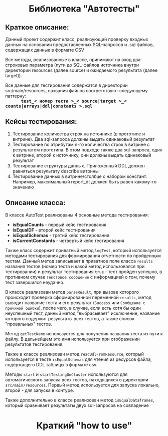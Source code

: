 <h1 style="text-align: center">Библиотека "Автотесты"</h1>
<h2>Краткое описание:</h2>
<p>Данный проект содержит класс, реализующий проверку входных данных на основании предоставленных SQL-запросов и .sql файлов, содержащих данные в формате CSV</p>
<p>Все методы, реализованные в классе, принимают на вход два строковых параметра (пути до SQL-файлов источника внутри директории resources (далее source) и ожидаемого результата (далее target)).</p>
<p>Все данные для тестирования содержатся в директории src/main/resources, названия файлов соответствуют следующему паттерну:<br>
<code style="font-size: 14px; font-weight: 700; margin-left: 50px;">test_< номер теста >_< source|target >_< counts|arrays|ddl|constants >.sql</code></p>
<h2>Кейсы тестирования:</h2>
<ol>
    <li>Тестирование количества строк на источнике (в прототипе и витрине). Два sql-запроса должны выдать одинаковый результат</li>
    <li>Тестирование по атрибутам n-го количества строк в витрине с результатом прототипа. В этом подходе также два sql-запроса, один к витрине, второй к источнику, они должны выдать одинаковый результат</li>
    <li>Тестирование структуры данных. Приложенный DDL должен равняться результату describe витрины</li>
    <li>Тестирование данных в витрине/столбце с набором констант. Например, максимальный report_dt должен быть равен какому-то значению</li>
</ol>
<h2>Описание класса:</h2>
<p>
    В классе AutoTest реализованы 4 основные метода тестирования:
    <ul>
        <li><strong>isEqualCounts</strong> - первый кейс тестирования</li>
        <li><strong>isEqualDF</strong> - второй кейс тестирования</li>
        <li><strong>isEqualSchemas</strong> - третий кейс тестирования</li>
        <li><strong>isCurrentConstants</strong>  - четвертый кейс тестирования</li>
    </ul>

<p>Также класс содержит приватный метод <code>logTest</code>, который используется методами тестирования для формирования отчетности по пройденным тестам. Данный метод записывает в приватное поле класса <code>results</code> названия тестов (номер теста и какой метод использовался при тестировании) и результат тестирования <code>true</code> - тест пройден успешно, в противном случае <code>текстовое сообщение</code> с информацией о том, почему тест завершился неудачно.</p>
<p>В классе реализован метод <code>parseResult</code>, при вызове которого происходит проверка сформированной переменной <code>results</code>, метод выводит название теста и его результат (<code>Success</code> или <code>Сообщение с причиной ошибки</code>), после чего, в случае, если есть хотя бы один неуспешный тест, данный метод "выбрасывает" исключение, название которого содержит результаты всех тестов, а также список "провальных" тестов.</p>
<p>Метод <code>getTestName</code> используется для получения названия теста из пути к файлу. В дальнейшем это имя используется при отображении результатов тестирования.</p>
<p>Также в классе реализован метод <code>readDdlFromResource</code>, который используется в тесте <code>isEqualSchemas</code> для чтения из ресурсов файла, содержащего DDL таблицы в формате csv. </p>
<p>Методы <code>start</code> и <code>startTestingOnCluster</code> используются для автоматического запуска всех тестов, находящихся в директории <code>src/main/resources</code>. Первый метод используется для запуска локально, второй - для запуска в контуре.</p>
<p>Также дополнительно в классе реализован метод <code>isEqualDataframes</code>, который сравнивает результаты двух sql-запросов на совпадение</p>

<h1 style="text-align: center">Краткий "how to use"</h1>

